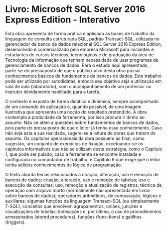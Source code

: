 # Livro: Microsoft SQL Server 2016 Express Edition - Interativo

Esta obra apresenta de forma prática e aplicada as bases de trabalho da linguagem de consulta estruturada SQL, padrão Transact-SQL, utilizada no gerenciador de banco de dados relacional SQL Server 2016 Express Edition, desenvolvido e comercializado pela empresa Microsoft para iniciantes e estudantes de cursos técnicos, tecnológicos e de graduação da área de Tecnologia da Informação que tenham necessidade de usar programas de gerenciamento de bancos de dados. Para o estudo aqui apresentado, parte-se do pressuposto de que o público-alvo desta obra possui conhecimentos básicos de fundamentos de bancos de dados. Este trabalho pode ser utilizado por autodidatas, embora seu objetivo seja a utilização em sala de aula (laboratório), com o acompanhamento de um professor ou instrutor devidamente habilitado para a tarefa.

O contexto é exposto de forma didática e dinâmica, sempre acompanhado de um comando de aplicação e, quando possível, de uma imagem ilustrativa que apresenta uma noção do resultado pretendido. A obra contempla a praticidade da ferramenta, por isso procura ir direto ao assunto. Não se atém a questões sobre fundamentos de bancos de dados, pois parte do pressuposto de que o leitor já tenha esse conhecimento. Caso não seja esta a sua realidade, sugere-se a leitura de obras que tratem do assunto. Os capítulos operacionais da obra possuem ao final, como sugestão, um conjunto de exercícios de fixação, excetuando-se os capítulos informativos que não se utilizam desta estratégia, como o Capítulo 1, que pode ser pulado, caso a ferramenta se encontre instalada e configurada no computador de trabalho, e Capítulo 9 que exige que o leitor tenha sólidos conhecimentos de lógica de programação.

O texto aborda temas relacionados a criação, alteração, uso e remoção de bancos de dados; criação, alteração, uso e remoção de tabelas; uso e execução de consultas; uso, remoção e atualização de registros; técnica de operação com arquivo morto (normalmente não apresentada em livros sobre bancos de dados); operadores aritméticos, de comparação, lógicos e auxiliares; algumas funções da linguagem Transact-SQL (ou simplesmente T-SQL); conceitos que envolvem agrupamentos, uniões, junções e visualizações de tabelas; indexações e, por último, o uso de procedimentos armazenados (stored procedures), funções (func-tions) e gatilhos (triggers).
